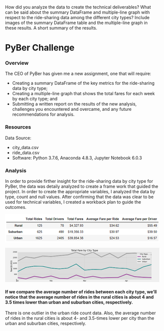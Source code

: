 How did you analyze the data to create the technical deliverables?
What can be said about the summary DataFrame and multiple-line graph with respect to the ride-sharing data among the different city types? Include images of the summary DataFrame table and the multiple-line graph in these results.
A short summary of the results.


# PyBer Challenge 
### Overview
The CEO of PyBer has given me a new assignment, one that will require:
* Creating a summary DataFrame of the key metrics for the ride-sharing data by city type;
* Creating a multiple-line graph that shows the total fares for each week by each city type; and 
* Submitting a written report on the results of the new analysis, challenges you encountered and overcame, and any future recommendations for analysis.
### Resources
Data Source:
* city_data.csv
* ride_data.csv
* Software: Python 3.7.6, Anaconda 4.8.3, Jupyter Notebook 6.0.3

### Analysis 

In order to provide firther insight for the ride-sharing data by city type for PyBer, the data was detaily analyzed to create a frame work that guided the project. In order to create the appropriate variables, I analyzed the data by type, count and null values. After confirming that the data was clear to be used for technical variables, I created a workback plan to guide the outcomes.  

![Results_1](analysis/Capture.PNG)


![Results](analysis/Fig8.png)


#### If we compare the average number of rides between each city type, we’ll notice that the average number of rides in the rural cities is about 4 and 3.5 times lower than urban and suburban cities, respectively.
There is one outlier in the urban ride count data. Also, the average number of rides in the rural cities is about 4- and 3.5-times lower per city than the urban and suburban cities, respectively.

